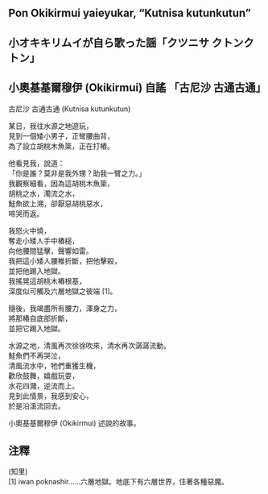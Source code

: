 ## Pon Okikirmui yaieyukar, “Kutnisa kutunkutun”   
## 小オキキリムイが自ら歌った謡「クツニサ クトンクトン」  
## 小奧基基爾穆伊 (Okikirmui) 自謠 「古尼沙 古通古通」   
  
古尼沙 古通古通 (Kutnisa kutunkutun)  
  
某日，我往水源之地遊玩，  
見到一個矮小男子，正彎腰曲背，  
為了設立胡桃木魚簗，正在打樁。  
  
他看見我，說道：  
「你是誰？莫非是我外甥？助我一臂之力。」  
我觀察細看，因為這胡桃木魚簗，  
胡桃之水，濁流之水，  
鮭魚欲上溯，卻厭惡胡桃惡水，  
啼哭而返。  
  
我怒火中燒，  
奪走小矮人手中樁槌，  
向他腰間猛擊，聲響如雷。  
我把這小矮人腰椎折斷，把他擊殺，  
並把他踢入地獄。  
我搖晃這胡桃木樁根基，  
深度似可觸及六層地獄之彼端 [1]。  
  
隨後，我竭盡所有腰力，渾身之力，  
將那樁自底部折斷，  
並把它踢入地獄。  
  
水源之地，清風再次徐徐吹來，清水再次潺潺流動。  
鮭魚們不再哭泣，  
清風流水中，牠們重獲生機，  
歡欣鼓舞，嬉戲玩耍，  
水花四濺，逆流而上。  
見到此情景，我感到安心，  
於是沿溪流回去。  

小奧基基爾穆伊 (Okikirmui) 述說的故事。  

## 注釋 

(知里)  
[1] iwan poknashir......六層地獄。地底下有六層世界，住著各種惡魔。